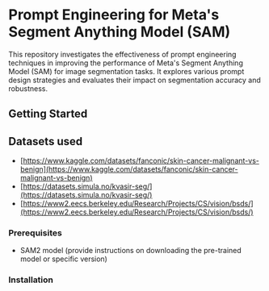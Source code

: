 # Prompt Engineering for Meta's Segment Anything Model (SAM)

This repository investigates the effectiveness of prompt engineering techniques in improving the performance of Meta's Segment Anything Model (SAM) for image segmentation tasks.
It explores various prompt design strategies and evaluates their impact on segmentation accuracy and robustness.

## Getting Started

## Datasets used
- [https://www.kaggle.com/datasets/fanconic/skin-cancer-malignant-vs-benign](https://www.kaggle.com/datasets/fanconic/skin-cancer-malignant-vs-benign)
- [https://datasets.simula.no/kvasir-seg/](https://datasets.simula.no/kvasir-seg/)
- [https://www2.eecs.berkeley.edu/Research/Projects/CS/vision/bsds/](https://www2.eecs.berkeley.edu/Research/Projects/CS/vision/bsds/)


### Prerequisites
* SAM2 model (provide instructions on downloading the pre-trained model or specific version)

### Installation

